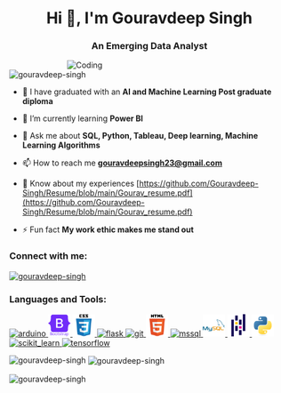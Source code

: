 <h1 align="center">Hi 👋, I'm Gouravdeep Singh</h1>
<h3 align="center">An Emerging Data Analyst</h3>

<img align="right" alt="Coding" width="400" src="https://getthematic.com/insights/content/images/wordpress/2019/01/shutterstock_1112175710-1.jpg">


<p align="left"> <img src="https://komarev.com/ghpvc/?username=gouravdeep-singh&label=Profile%20views&color=0e75b6&style=flat" alt="gouravdeep-singh" /> </p>

- 🔭 I have graduated with an **AI and Machine Learning Post graduate diploma**

- 🌱 I’m currently learning **Power BI**

- 💬 Ask me about **SQL, Python, Tableau, Deep learning, Machine Learning Algorithms**

- 📫 How to reach me **gouravdeepsingh23@gmail.com**

- 📄 Know about my experiences [https://github.com/Gouravdeep-Singh/Resume/blob/main/Gourav_resume.pdf](https://github.com/Gouravdeep-Singh/Resume/blob/main/Gourav_resume.pdf)

- ⚡ Fun fact **My work ethic makes me stand out**

<h3 align="left">Connect with me:</h3>
<p align="left">
<a href="https://linkedin.com/in/gouravdeep-singh" target="blank"><img align="center" src="https://raw.githubusercontent.com/rahuldkjain/github-profile-readme-generator/master/src/images/icons/Social/linked-in-alt.svg" alt="gouravdeep-singh" height="30" width="40" /></a>
</p>

<h3 align="left">Languages and Tools:</h3>
<p align="left"> <a href="https://www.arduino.cc/" target="_blank" rel="noreferrer"> <img src="https://cdn.worldvectorlogo.com/logos/arduino-1.svg" alt="arduino" width="40" height="40"/> </a> <a href="https://getbootstrap.com" target="_blank" rel="noreferrer"> <img src="https://raw.githubusercontent.com/devicons/devicon/master/icons/bootstrap/bootstrap-plain-wordmark.svg" alt="bootstrap" width="40" height="40"/> </a> <a href="https://www.w3schools.com/css/" target="_blank" rel="noreferrer"> <img src="https://raw.githubusercontent.com/devicons/devicon/master/icons/css3/css3-original-wordmark.svg" alt="css3" width="40" height="40"/> </a> <a href="https://flask.palletsprojects.com/" target="_blank" rel="noreferrer"> <img src="https://www.vectorlogo.zone/logos/pocoo_flask/pocoo_flask-icon.svg" alt="flask" width="40" height="40"/> </a> <a href="https://git-scm.com/" target="_blank" rel="noreferrer"> <img src="https://www.vectorlogo.zone/logos/git-scm/git-scm-icon.svg" alt="git" width="40" height="40"/> </a> <a href="https://www.w3.org/html/" target="_blank" rel="noreferrer"> <img src="https://raw.githubusercontent.com/devicons/devicon/master/icons/html5/html5-original-wordmark.svg" alt="html5" width="40" height="40"/> </a> <a href="https://www.microsoft.com/en-us/sql-server" target="_blank" rel="noreferrer"> <img src="https://www.svgrepo.com/show/303229/microsoft-sql-server-logo.svg" alt="mssql" width="40" height="40"/> </a> <a href="https://www.mysql.com/" target="_blank" rel="noreferrer"> <img src="https://raw.githubusercontent.com/devicons/devicon/master/icons/mysql/mysql-original-wordmark.svg" alt="mysql" width="40" height="40"/> </a> <a href="https://pandas.pydata.org/" target="_blank" rel="noreferrer"> <img src="https://raw.githubusercontent.com/devicons/devicon/2ae2a900d2f041da66e950e4d48052658d850630/icons/pandas/pandas-original.svg" alt="pandas" width="40" height="40"/> </a> <a href="https://www.python.org" target="_blank" rel="noreferrer"> <img src="https://raw.githubusercontent.com/devicons/devicon/master/icons/python/python-original.svg" alt="python" width="40" height="40"/> </a> <a href="https://scikit-learn.org/" target="_blank" rel="noreferrer"> <img src="https://upload.wikimedia.org/wikipedia/commons/0/05/Scikit_learn_logo_small.svg" alt="scikit_learn" width="40" height="40"/> </a> <a href="https://www.tensorflow.org" target="_blank" rel="noreferrer"> <img src="https://www.vectorlogo.zone/logos/tensorflow/tensorflow-icon.svg" alt="tensorflow" width="40" height="40"/> </a> </p>

<p><img align="left" src="https://github-readme-stats.vercel.app/api/top-langs?username=gouravdeep-singh&show_icons=true&locale=en&layout=compact" alt="gouravdeep-singh" /></p>

<p>&nbsp;<img align="center" src="https://github-readme-stats.vercel.app/api?username=gouravdeep-singh&show_icons=true&locale=en" alt="gouravdeep-singh" /></p>

<p><img align="center" src="https://github-readme-streak-stats.herokuapp.com/?user=gouravdeep-singh&" alt="gouravdeep-singh" /></p>
